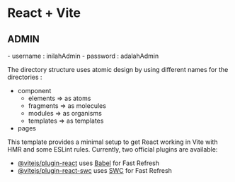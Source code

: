 # React + Vite

<h2>ADMIN</h2>
- username : inilahAdmin
- password : adalahAdmin

The directory structure uses atomic design by using different names for the directories :

-  component
   -  elements => as atoms
   -  fragments => as molecules
   -  modules => as organisms
   -  templates => as templates
-  pages

This template provides a minimal setup to get React working in Vite with HMR and some ESLint rules.
Currently, two official plugins are available:

-  [@vitejs/plugin-react](https://github.com/vitejs/vite-plugin-react/blob/main/packages/plugin-react/README.md) uses [Babel](https://babeljs.io/) for Fast Refresh
-  [@vitejs/plugin-react-swc](https://github.com/vitejs/vite-plugin-react-swc) uses [SWC](https://swc.rs/) for Fast Refresh
